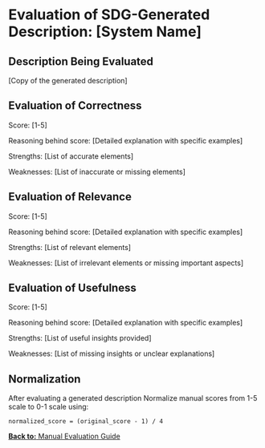 # Evaluation of SDG-Generated Description: [System Name]

## Description Being Evaluated
[Copy of the generated description]

## Evaluation of Correctness
Score: [1-5]

Reasoning behind score:
[Detailed explanation with specific examples]

Strengths:
[List of accurate elements]

Weaknesses:
[List of inaccurate or missing elements]

## Evaluation of Relevance
Score: [1-5]

Reasoning behind score:
[Detailed explanation with specific examples]

Strengths:
[List of relevant elements]

Weaknesses:
[List of irrelevant elements or missing important aspects]

## Evaluation of Usefulness
Score: [1-5]

Reasoning behind score:
[Detailed explanation with specific examples]

Strengths:
[List of useful insights provided]

Weaknesses:
[List of missing insights or unclear explanations]

## Normalization
After evaluating a generated description Normalize manual scores from 1-5 scale to 0-1 scale using:
   ```
   normalized_score = (original_score - 1) / 4
   ```

[**Back to:** Manual Evaluation Guide](manual_evaluation_guide.md)
